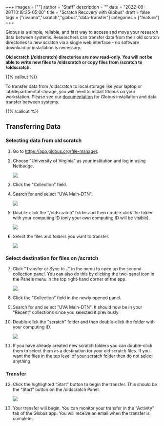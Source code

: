 +++
images = [""]
author = "Staff"
description = ""
date = "2022-09-28T10:18:25-05:00"
title = "Scratch Recovery with Globus"
draft = false
tags = ["rivanna","scratch","globus","data-transfer"]
categories = ["feature"]
+++

Globus is a simple, reliable, and fast way to access and move your research data between systems. Researchers can transfer data from their old scratch directories to new scratch via a single web interface - no software download or installation is necessary.

**Old scratch (/oldscratch) directories are now read-only. You will not be able to write new files to /oldscratch or copy files from /scratch to /oldscratch.**

{{% callout %}}

To transfer data from /oldscratch to local storage like your laptop or lab/departmental storage, you will need to install Globus on your workstation. Please see our <a href="/userinfo/globus/">documentation</a> for Globus installation and data transfer between systems.

{{% /callout %}}

## Transferring Data

### Selecting data from old scratch

1. Go to https://app.globus.org/file-manager.

2. Choose "University of Virginia" as your institution and log in using Netbadge.

    <img src="/images/globus-scratch-1-choose-institution.png">

3. Click the "Collection" field.

4. Search for and select "UVA Main-DTN".

    <img src="/images/globus-scratch-2-main-dtn.png">

5. Double-click the "/oldscratch" folder and then double-click the folder with your computing ID (only your own computing ID will be visible).

    <img src="/images/globus-scratch-3-oldscratch.png">

6. Select the files and folders you want to transfer.

    <img src="/images/globus-scratch-4-select-files.png">

### Select destination for files on /scratch

7. Click "Transfer or Sync to..." in the menu to open up the second collection panel. You can also do this by clicking the two-panel icon in the Panels menu in the top right-hand corner of the app.

    <img src="/images/globus-scratch-5-transfer-button.png">

8. Click the "Collection" field in the newly opened panel.

9. Search for and select "UVA Main-DTN". It should now be in your "Recent" collections since you selected it previously.

10. Double-click the "scratch" folder and then double-click the folder with your computing ID.

    <img src="/images/globus-scratch-6-new-scratch.png">

11. If you have already created new scratch folders you can double-click them to select them as a destination for your old scratch files. If you want the files in the top level of your scratch folder then do not select anything.

### Transfer

12. Click the highlighted "Start" button to begin the transfer. This should be the "Start" button on the /oldscratch Panel.

    <img src="/images/globus-scratch-7-start-transfer.png">

13. Your transfer will begin. You can monitor your transfer in the "Activity" tab of the Globus app. You will receive an email when the transfer is complete. 
